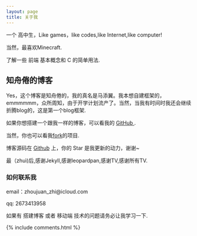 ```yaml
---
layout: page
title: 关于我 
---
```


一个 高中生，Like games，like codes,like Internet,like computer!
<p>
当然，最喜欢Minecraft.
<p>
了解一些 前端 基本概念和 C 的简单用法.

<p>

<h2> 知舟倦的博客 </h2>  

<p>

Yes，这个博客是知舟倦的，我的真名是马添翼。我本想自建框架的，emmmmmm，众所周知，由于开学计划流产了。当然，当我有时间时我还会继续折腾blog的，这是第一个blog框架.

<p>

如果你想搭建一个跟我一样的博客，可以看我的 
<a href="github.com/zhizhoujuan.github.io"> GitHub </a>.

<p>

当然，你也可以看我<a href="leopardpan.github.io">fork</a>的项目.

</p>


博客源码在 <a target="_blank" href='https://github.com/zhizhoujuan/zhizhoujuan.github.io/'>Github</a> 上，你的 Star 是我更新的动力，谢谢~
<p>
  最（zhuì)后,感谢Jekyll,感谢leopardpan,感谢TV,感谢所有TV.
</p>
<p> 

<p> 

<p> 


<h3> 如何联系我 </h3>  

<p> 
email：zhoujuan_zhi@icloud.com       
<p> 
qq: 2673413958    
<p> 
如果有 搭建博客 或者 移动端 技术的问题请务必让我学习一下.
<p> 


{% include comments.html %}


